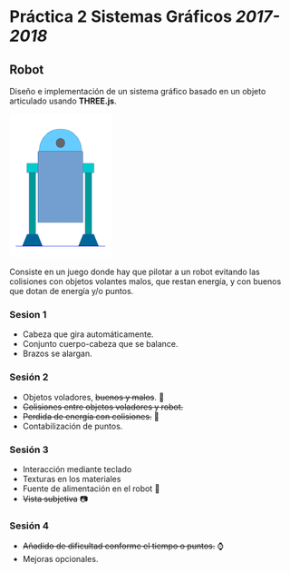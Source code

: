 # **Práctica 2 Sistemas Gráficos** *2017-2018*
## Robot

Diseño e implementación de un sistema gráfico basado en un objeto articulado usando  **THREE.js**.

![](robot/imgs/robot_squeme.png?raw=true)

Consiste en un juego donde hay que pilotar a un robot evitando las colisiones con objetos volantes malos, que restan energía, y con buenos que dotan de energía y/o puntos.

### Sesion 1
 * Cabeza que gira automáticamente.
 * Conjunto cuerpo-cabeza que se balance.
 * Brazos se alargan.

### Sesión 2
 * Objetos voladores, ~~buenos y malos~~.  :space_invader:
 * ~~Colisiones entre objetos voladores y robot.~~
 * ~~Perdida de energía con colisiones.~~  :battery:
 * Contabilización de puntos.

### Sesión 3
 * Interacción mediante teclado
 * Texturas en los materiales
 * Fuente de alimentación en el robot  :flashlight:
 * ~~Vista subjetiva~~  :camera:

### Sesión 4
 * ~~Añadido de dificultad conforme el tiempo o puntos.~~  :watch:
 * Mejoras opcionales.